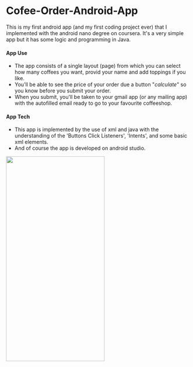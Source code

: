 # Cofee-Order-Android-App
This is my first android app (and my first coding project ever) that I implemented with the android nano degree on coursera. It's a very simple app but it has some logic and programming in Java.

#### App Use
- The app consists of a single layout (page) from which you can select how many coffees you want, provid your name and add toppings if you like.
- You'll be able to see the price of your order due a button "*calculate*" so you know before you submit your order.
- When you submit, you'll be taken to your gmail app (or any mailing app) with the autofilled email ready to go to your favourite coffeeshop.

#### App Tech
- This app is implemented by the use of xml and java with the understanding of the 'Buttons Click Listeners', 'Intents', and some basic xml elements.
- And of course the app is developed on android studio.

<img src="https://user-images.githubusercontent.com/37039899/85431410-ce040500-b581-11ea-9955-b6e7c6a485cf.jpeg" width="270" height="560" />
